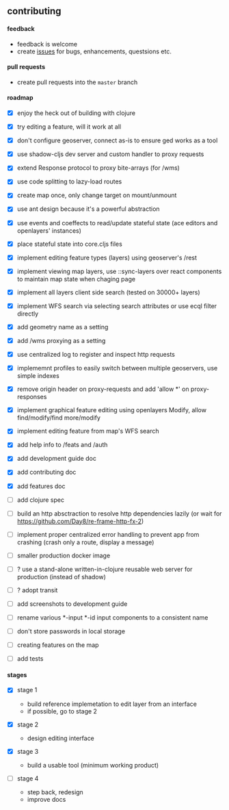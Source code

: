 ## contributing

#### feedback

- feedback is welcome
- create [issues](https://github.com/sergeiudris/ged/issues) for bugs, enhancements, questsions etc.

#### pull requests

- create pull requests into the `master` branch


#### roadmap

- [x] enjoy the heck out of building with clojure 
- [x] try editing a feature, will it work at all
- [x] don't configure geoserver, connect as-is to ensure ged works as a tool
- [x] use shadow-cljs dev server and custom handler to proxy requests
- [x] extend Response protocol to proxy bite-arrays (for /wms)
- [x] use code splitting to lazy-load routes 
- [x] create map once, only change target on mount/unmount
- [x] use ant design because it's a powerful abstraction
- [x] use events and coeffects to read/update stateful state (ace editors and openlayers' instances)
- [x] place stateful state into core.cljs files
- [x] implement editing feature types (layers) using geoserver's /rest
- [x] implement viewing map layers, use ::sync-layers over react components to maintain map state when chaging page
- [x] implement all layers client side search (tested on 30000+ layers)
- [x] implement WFS search via selecting search attributes or use ecql filter directly
- [x] add geometry name as a setting
- [x] add /wms proxying as a setting
- [x] use centralized log to register and inspect http requests
- [x] implememnt profiles to easily switch between multiple geoservers, use simple indexes
- [x] remove origin header on proxy-requests and add 'allow *' on proxy-responses  
- [x] implement graphical feature editing using openlayers Modify, allow find/modify/find more/modify
- [x] implement editing feature from map's WFS search
- [x] add help info to /feats and /auth
- [x] add development guide doc
- [x] add contributing doc
- [x] add features doc
- [ ] add clojure spec
- [ ] build an http absctraction to resolve http dependencies lazily (or wait for https://github.com/Day8/re-frame-http-fx-2)
- [ ] implement proper centralized error handling to prevent app from crashing (crash only a route, display a message)
- [ ] smaller production docker image
- [ ] ? use a stand-alone written-in-clojure reusable web server for production (instead of shadow)
- [ ] ? adopt transit
- [ ] add screenshots to development guide
- [ ] rename various *-input *-id input components to a consistent name
- [ ] don't store passwords in local storage
- [ ] creating features on the map 
- [ ] add tests


#### stages

- [x] stage 1

    * build reference implemetation to edit layer from an interface 
    * if possible, go to stage 2

- [x] stage 2

    * design editing interface

- [x] stage 3

    * build a usable tool (minimum working product)

- [ ] stage 4

    * step back, redesign
    * improve docs
